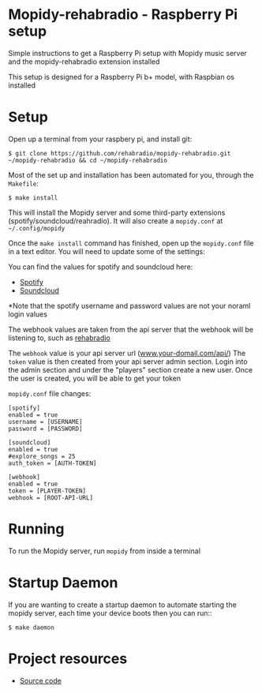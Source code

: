 # Mopidy-rehabradio - Raspberry Pi setup

Simple instructions to get a Raspberry Pi setup with Mopidy music server and the mopidy-rehabradio extension installed

This setup is designed for a Raspberry Pi b+ model, with Raspbian os installed

Setup
=============

Open up a terminal from your raspbery pi, and install git:

    $ git clone https://github.com/rehabradio/mopidy-rehabradio.git ~/mopidy-rehabradio && cd ~/mopidy-rehabradio

Most of the set up and installation has been automated for you, through the `Makefile`:

    $ make install

This will install the Mopidy server and some third-party extensions (spotify/soundcloud/reahradio).
It will also create a `mopidy.conf` at `~/.config/mopidy`

Once the `make install` command has finished, open up the `mopidy.conf` file in a text editor. You will need to update some of the settings:

You can find the values for spotify and soundcloud here:

- [Spotify](https://www.spotify.com/uk/account/set-device-password/)
- [Soundcloud](http://www.mopidy.com/authenticate)

*Note that the spotify username and password values are not your noraml login values

The webhook values are taken from the api server that the webhook will be listening to, such as [rehabradio](https://github.com/rehabradio/server-core)

The `webhook` value is your api server url (www.your-domail.com/api/)
The `token` value is then created from your api server admin section. Login into the admin section and under the "players" section create a new user.
Once the user is created, you will be able to get your token


`mopidy.conf` file changes:

    [spotify]
    enabled = true
    username = [USERNAME]
    password = [PASSWORD]

    [soundcloud]
    enabled = true
    #explore_songs = 25
    auth_token = [AUTH-TOKEN]

    [webhook]
    enabled = true
    token = [PLAYER-TOKEN]
    webhook = [ROOT-API-URL]


Running
=============

To run the Mopidy server, run `mopidy` from inside a terminal

Startup Daemon
=============

If you are wanting to create a startup daemon to automate starting the mopidy server, each time your device boots then you can run::

    $ make daemon


Project resources
=================

- [Source code](https://github.com/rehabradio/mopidy-rehabradio)
